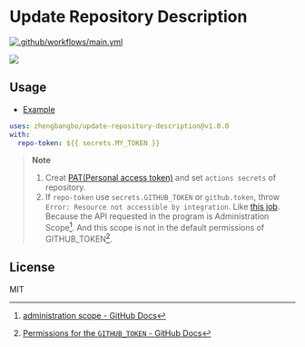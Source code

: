 # Update Repository Description
[![.github/workflows/main.yml](https://github.com/zhengbangbo/update-repository-description/actions/workflows/main.yml/badge.svg?branch=main&event=push)](https://github.com/zhengbangbo/update-repository-description/actions/workflows/main.yml)

![](./img/readme.png)

## Usage

- [Example](./.github/workflows/main.yml)

```yaml
uses: zhengbangbo/update-repository-description@v1.0.0
with:
  repo-token: ${{ secrets.MY_TOKEN }}
```

> **Note**
> 1. Creat [PAT(Personal access token)](https://github.com/settings/tokens) and set `actions secrets` of repository.
> 2. If `repo-token` use `secrets.GITHUB_TOKEN` or `github.token`, throw `Error: Resource not accessible by integration`. Like [this job](https://github.com/zhengbangbo/update-repository-description/actions/runs/3318862036/jobs/5483297578). Because the API requested in the program is Administration Scope[^1]. And this scope is not in the default permissions of GITHUB_TOKEN[^2]. 

[^1]: [administration scope - GitHub Docs](https://docs.github.com/en/rest/overview/permissions-required-for-github-apps#administration)

[^2]: [Permissions for the `GITHUB_TOKEN` - GitHub Docs](https://docs.github.com/en/actions/security-guides/automatic-token-authentication#permissions-for-the-github_token)

## License

MIT
